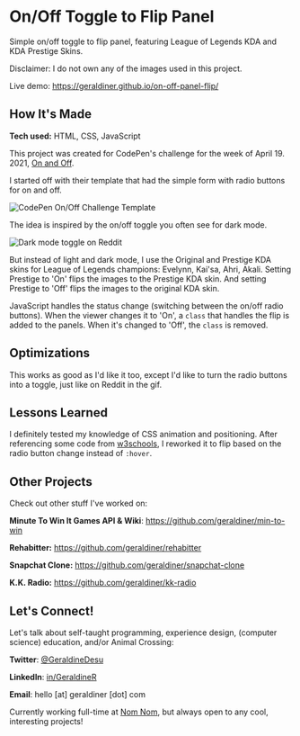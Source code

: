# On/Off Toggle to Flip Panel
Simple on/off toggle to flip panel, featuring League of Legends KDA and KDA Prestige Skins.

Disclaimer: I do not own any of the images used in this project.

Live demo: https://geraldiner.github.io/on-off-panel-flip/
 
## How It's Made
**Tech used:** HTML, CSS, JavaScript
 
This project was created for CodePen's challenge for the week of April 19. 2021, <a href="https://codepen.io/challenges/2021/april/3" target="_blank" rel="noopener noreferrer">On and Off</a>.

I started off with their template that had the simple form with radio buttons for on and off.

![CodePen On/Off Challenge Template](https://i.imgur.com/tWuya5X.png)

The idea is inspired by the on/off toggle you often see for dark mode.

![Dark mode toggle on Reddit](https://i.imgur.com/RSkmzDW.gif)

But instead of light and dark mode, I use the Original and Prestige KDA skins for League of Legends champions: Evelynn, Kai'sa, Ahri, Akali. Setting Prestige to 'On' flips the images to the Prestige KDA skin. And setting Prestige to 'Off' flips the images to the original KDA skin.

JavaScript handles the status change (switching between the on/off radio buttons). When the viewer changes it to 'On', a ```class``` that handles the flip is added to the panels. When it's changed to 'Off', the ```class``` is removed.
 
## Optimizations
This works as good as I'd like it too, except I'd like to turn the radio buttons into a toggle, just like on Reddit in the gif.
 
## Lessons Learned
I definitely tested my knowledge of CSS animation and positioning. After referencing some code from [w3schools](https://www.w3schools.com/howto/howto_css_flip_card.asp), I reworked it to flip based on the radio button change instead of `:hover`.










## Other Projects

Check out other stuff I've worked on:

**Minute To Win It Games API & Wiki**: https://github.com/geraldiner/min-to-win

**Rehabitter:** https://github.com/geraldiner/rehabitter

**Snapchat Clone:** https://github.com/geraldiner/snapchat-clone

**K.K. Radio:** https://github.com/geraldiner/kk-radio

## Let's Connect!

Let's talk about self-taught programming, experience design, (computer science) education, and/or Animal Crossing:

**Twitter**: [@GeraldineDesu](https://twitter.com/geraldinedesu)

**LinkedIn**: [in/GeraldineR](https://linkedin.com/in/geraldiner)

**Email**: hello [at] geraldiner [dot] com

Currently working full-time at <a target="_blank" href="https://nomnomnow.com">Nom Nom</a>, but always open to any cool, interesting projects!
